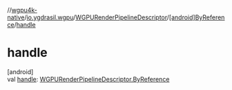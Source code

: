//[wgpu4k-native](../../../../index.md)/[io.ygdrasil.wgpu](../../index.md)/[WGPURenderPipelineDescriptor](../index.md)/[[android]ByReference](index.md)/[handle](handle.md)

# handle

[android]\
val [handle](handle.md): [WGPURenderPipelineDescriptor.ByReference](../../../io.ygdrasil.wgpu.android/-w-g-p-u-render-pipeline-descriptor/-by-reference/index.md)